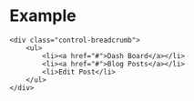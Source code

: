 
# Example

    <div class="control-breadcrumb">
        <ul>
            <li><a href="#">Dash Board</a></li>
            <li><a href="#">Blog Posts</a></li>
            <li>Edit Post</li>
        </ul>
    </div>